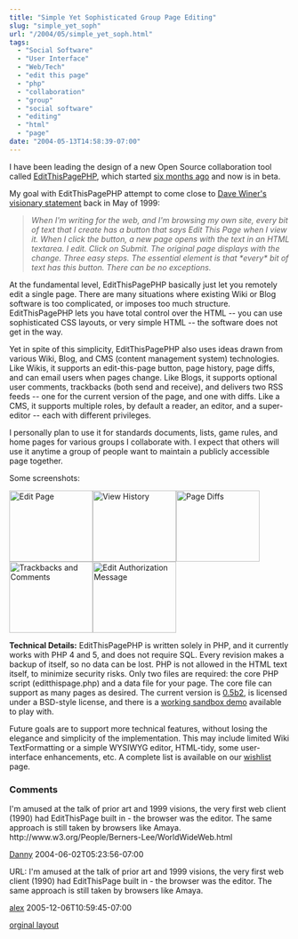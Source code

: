 ```yaml
---
title: "Simple Yet Sophisticated Group Page Editing"
slug: "simple_yet_soph"
url: "/2004/05/simple_yet_soph.html"
tags:
  - "Social Software"
  - "User Interface"
  - "Web/Tech"
  - "edit this page"
  - "php"
  - "collaboration"
  - "group"
  - "social software"
  - "editing"
  - "html"
  - "page"
date: "2004-05-13T14:58:39-07:00"
---
```

<p>I have been leading the design of a new Open Source collaboration tool called <a href="http://editthispagephp.sourceforge.net/home/index.php">EditThisPagePHP<a>, which started <a href="http://www.lifewithalacrity.com/2003/12/editthispagephp.html">six months ago</a> and now is in beta.</p>
<p>My goal with EditThisPagePHP attempt to come close to <a href="http://www.scripting.com/">Dave Winer's</a> <a href="http://davenet.scripting.com/discuss/msgReader$641?mode=topic">visionary statement</a> back in May of 1999:</p>
<blockquote><i>When I'm writing for the web, and I'm browsing my own site, every bit of text that I create has a button that says Edit This Page when I view it. When I click the button, a new page opens with the text in an HTML textarea. I edit. Click on Submit. The original page displays with the change. Three easy steps. The essential element is that *every* bit of text has this button. There can be no exceptions.</i></blockquote>
<p>At the fundamental level, EditThisPagePHP basically just let you remotely edit a single page. There are many situations where existing Wiki or Blog software is too complicated, or imposes too much structure. EditThisPagePHP lets you have total control over the HTML -- you can use sophisticated CSS layouts, or very simple HTML -- the software does not get in the way.</p>
<p>Yet in spite of this simplicity, EditThisPagePHP also uses ideas drawn from various Wiki, Blog, and CMS (content management system) technologies. Like Wikis, it supports an edit-this-page button, page history, page diffs, and can email users when pages change. Like Blogs, it supports optional user comments, trackbacks (both send and receive), and delivers two RSS feeds -- one for the current version of the page, and one with diffs. Like a CMS, it supports multiple roles, by default a reader, an editor, and a super-editor -- each with different privileges.</p>
<p>I personally plan to use it for standards documents, lists, game rules, and home pages for various groups I collaborate with. I expect that others will use it anytime a group of people want to maintain a publicly accessible page together.</p>
<p>Some screenshots:</p>
<p><a href="http://editthispagephp.sourceforge.net/home/index-images/editpage.png" title="Edit Page"><img src="http://editthispagephp.sourceforge.net/home/index-images/tn_editpage.png" border="0" width="150" height="128" alt="Edit Page" /></a><a href="http://editthispagephp.sourceforge.net/home/index-images/history.png" title="View History"><img src="http://editthispagephp.sourceforge.net/home/index-images/tn_history.png" border="0" width="150" height="128" alt="View History" /></a><a href="http://editthispagephp.sourceforge.net/home/index-images/diffs.png" title="Page Diffs"><img src="http://editthispagephp.sourceforge.net/home/index-images/tn_diffs.png" border="0" width="150" height="128" alt="Page Diffs" /></a><a href="http://editthispagephp.sourceforge.net/home/index-images/trackbacks_comments.png" title="Trackbacks and Comments"><img src="http://editthispagephp.sourceforge.net/home/index-images/tn_trackbacks_comments.png" border="0" width="150" height="128" alt="Trackbacks and Comments" /></a><a href="http://editthispagephp.sourceforge.net/home/index-images/auth_msg.png" title="Edit Authorization Message"><img src="http://editthispagephp.sourceforge.net/home/index-images/tn_auth_msg.png" border="0" width="150" height="128" alt="Edit Authorization Message" /></a></p>
<p><b>Technical Details:</b> EditThisPagePHP is written solely in PHP, and it currently works with PHP 4 and 5, and does not require SQL. Every revision makes a backup of itself, so no data can be lost. PHP is not allowed in the HTML text itself, to minimize security risks. Only two files are required: the core PHP script (editthispage.php) and a data file for your page. The core file can support as many pages as desired. The current version is <a href="http://prdownloads.sourceforge.net/editthispagephp/editthispage-0.5b2.zip?download">0.5b2</a>, is licensed under a BSD-style license, and there is a <a href="http://editthispagephp.sourceforge.net/demo_05b2/index.php">working sandbox demo</a> available to play with.</p>
<p>Future goals are to support more technical features, without losing the elegance and simplicity of the implementation. This may include limited Wiki TextFormatting or a simple WYSIWYG editor, HTML-tidy, some user-interface enhancements, etc. A complete list is available on our <a href="http://editthispagephp.sourceforge.net/home/wishlist.php">wishlist</a> page.</p>
<footer><h3>Comments</h3>
<div class="u-comment h-cite">
<p class="p-content p-name">I'm amused at the talk of prior art and 1999 visions, the very first web client (1990) had EditThisPage built in - the browser was the editor. The same approach is still taken by browsers like Amaya.
http://www.w3.org/People/Berners-Lee/WorldWideWeb.html
</p>
<a class="u-author h-card" href="http://dannyayers.com">Danny</a>
<time class="dt-published" datetime="2004-06-02T05:23:56-07:00">2004-06-02T05:23:56-07:00</time>
</div>
<div class="u-comment h-cite">
<p class="p-content p-name">URL:
I'm amused at the talk of prior art and 1999 visions, the very first web client (1990) had EditThisPage built in - the browser was the editor. The same approach is still taken by browsers like Amaya.
</p>
<a class="u-author h-card" href="#">alex</a>
<time class="dt-published" datetime="2005-12-06T10:59:45-07:00">2005-12-06T10:59:45-07:00</time>
</div>
</footer>
<p class="previous"><a href="/previous/2004/05/simple_yet_soph.html" rel="syndication">orginal layout</a></p>
